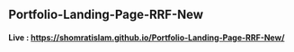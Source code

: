 ## Portfolio-Landing-Page-RRF-New
#### Live : https://shomratislam.github.io/Portfolio-Landing-Page-RRF-New/
